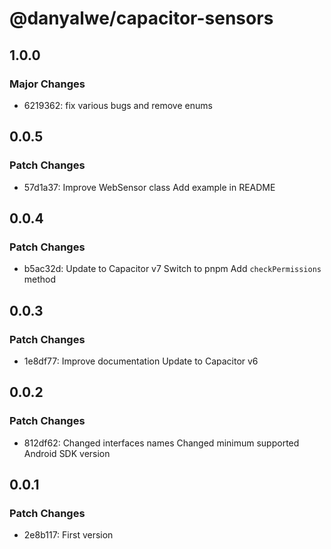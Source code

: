 # @danyalwe/capacitor-sensors

## 1.0.0

### Major Changes

- 6219362: fix various bugs and remove enums

## 0.0.5

### Patch Changes

- 57d1a37: Improve WebSensor class
  Add example in README

## 0.0.4

### Patch Changes

- b5ac32d: Update to Capacitor v7
  Switch to pnpm
  Add `checkPermissions` method

## 0.0.3

### Patch Changes

- 1e8df77: Improve documentation
  Update to Capacitor v6

## 0.0.2

### Patch Changes

- 812df62: Changed interfaces names
  Changed minimum supported Android SDK version

## 0.0.1

### Patch Changes

- 2e8b117: First version

